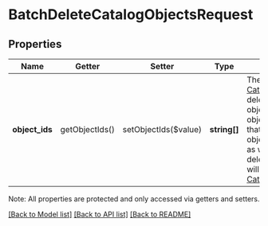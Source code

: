 # BatchDeleteCatalogObjectsRequest

## Properties
Name | Getter | Setter | Type | Description | Notes
------------ | ------------- | ------------- | ------------- | ------------- | -------------
**object_ids** | getObjectIds() | setObjectIds($value) | **string[]** | The IDs of the [CatalogObject](#type-catalogobject)s to be deleted. When an object is deleted, other objects in the graph that depend on that object will be deleted as well (for example, deleting a [CatalogItem](#type-catalogitem) will delete its [CatalogItemVariation](#type-catalogitemvariation)s). | [optional] 

Note: All properties are protected and only accessed via getters and setters.

[[Back to Model list]](../../README.md#documentation-for-models) [[Back to API list]](../../README.md#documentation-for-api-endpoints) [[Back to README]](../../README.md)

